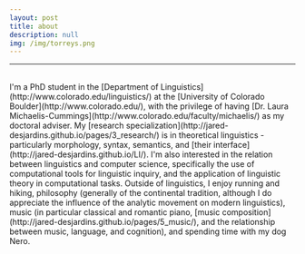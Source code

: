 ```yaml
---
layout: post
title: about
description: null
img: /img/torreys.png
---
```


***
<br>
I'm a PhD student in the [Department of Linguistics](http://www.colorado.edu/linguistics/) at the [University of Colorado Boulder](http://www.colorado.edu/), with the privilege of having [Dr. Laura Michaelis-Cummings](http://www.colorado.edu/faculty/michaelis/) as my doctoral adviser. My [research specialization](http://jared-desjardins.github.io/pages/3_research/) is in theoretical linguistics - particularly morphology, syntax, semantics, and [their interface](http://jared-desjardins.github.io/LI/). I'm also interested in the relation between linguistics and computer science, specifically the use of computational tools for linguistic inquiry, and the application of linguistic theory in computational tasks. Outside of linguistics, I enjoy running and hiking, philosophy (generally of the continental tradition, although I do appreciate the influence of the analytic movement on modern linguistics), music (in particular classical and romantic piano, [music composition](http://jared-desjardins.github.io/pages/5_music/), and the relationship between music, language, and cognition), and spending time with my dog Nero.
